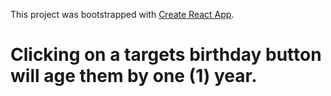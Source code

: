 This project was bootstrapped with [Create React App](https://github.com/facebook/create-react-app).

# Clicking on a targets birthday button will age them by one (1) year.